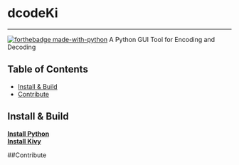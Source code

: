 # dcodeKi
________
[![forthebadge made-with-python](http://ForTheBadge.com/images/badges/made-with-python.svg)](https://www.python.org/)
A Python GUI Tool for Encoding and Decoding 

## Table of Contents
- [Install & Build](#install-build)
- [Contribute](#contribute)
## Install & Build
[**Install Python**](https://www.python.org/downloads/)<br>
[**Install Kivy**](https://kivy.org/doc/stable/gettingstarted/installation.html)<br>



##Contribute
